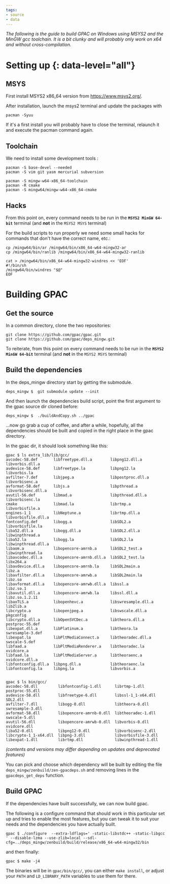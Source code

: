 ```yaml
---
tags:
- source
- data
---
```


_The following is the guide to build GPAC on Windows using MSYS2 and the MinGW gcc toolchain. It is a bit clunky and will probably only work on x64 and without cross-compilation._

# Setting up {: data-level="all"}

## MSYS

First install MSYS2 x86_64 version from https://www.msys2.org/.

After installation, launch the msys2 terminal and update the packages with 

```
pacman -Syuu
```

If it's a first install you will probably have to close the terminal, relaunch it and execute the pacman command again. 

## Toolchain

We need to install some development tools : 

```
pacman -S base-devel --needed
pacman -S vim git yasm mercurial subversion

pacman -S mingw-w64-x86_64-toolchain
pacman -R cmake
pacman -S mingw64/mingw-w64-x86_64-cmake
```

## Hacks

From this point on, every command needs to be run in the **`MSYS2 MinGW 64-bit`** terminal (and **not** in the `MSYS2 MSYS` terminal)

For the build scripts to run properly we need some small hacks for commands that don't have the correct name, etc.:

```
cp /mingw64/bin/ar /mingw64/bin/x86_64-w64-mingw32-ar
cp /mingw64/bin/ranlib /mingw64/bin/x86_64-w64-mingw32-ranlib

cat > /mingw64/bin/x86_64-w64-mingw32-windres << 'EOF'
#!/bin/sh
/mingw64/bin/windres "$@"
EOF
```

# Building GPAC

## Get the source

In a common directory, clone the two repositories:

```
git clone https://github.com/gpac/gpac.git
git clone https://github.com/gpac/deps_mingw.git
```

To reiterate, from this point on every command needs to be run in the **`MSYS2 MinGW 64-bit`** terminal (and **not** in the `MSYS2 MSYS` terminal)

## Build the dependencies

In the deps_mingw directory start by getting the submodule. 

```
deps_mingw $  git submodule update --init 
```

And then launch the dependencies build script, point the first argument to the gpac source dir cloned before: 

```
deps_mingw $  ./buildAndCopy.sh ../gpac
```

...now go grab a cup of coffee, and after a while, hopefully, all the dependencies should be built and copied in the right place in the gpac directory. 

In the gpac dir, it should look something like this: 

```
gpac $ ls extra_lib/lib/gcc/
avcodec-58.def       libfreetype.dll.a        libpng12.dll.a       libvorbis.dll.a
avdevice-58.def      libfreetype.la           libpng12.la          libvorbis.la
avfilter-7.def       libjpeg.a                libpostproc.dll.a    libvorbisenc.a
avformat-58.def      libjs.a                  libpthread.a         libvorbisenc.dll.a
avutil-56.def        libmad.a                 libpthread.dll.a     libvorbisenc.la
cmake                libmad.la                librtmp.a            libvorbisfile.a
engines-1_1          libNeptune.a             librtmp.dll.a        libvorbisfile.dll.a
fontconfig.def       libogg.a                 libSDL2.a            libvorbisfile.la
liba52.dll.a         libogg.dll.a             libSDL2.dll.a        libwinpthread.a
liba52.la            libogg.la                libSDL2.la           libwinpthread.dll.a
libaom.a             libopencore-amrnb.a      libSDL2_test.a       libwinpthread.la
libavcodec.dll.a     libopencore-amrnb.dll.a  libSDL2_test.la      libx264.a
libavdevice.dll.a    libopencore-amrnb.la     libSDL2main.a        libz.a
libavfilter.dll.a    libopencore-amrwb.a      libSDL2main.la       libz.so
libavformat.dll.a    libopencore-amrwb.dll.a  libssl.a             libz.so.1
libavutil.dll.a      libopencore-amrwb.la     libssl.dll.a         libz.so.1.2.11
libaxTLS.a           libopenhevc.a            libswresample.dll.a  libZlib.a
libcrypto.a          libopenjpeg.a            libswscale.dll.a     pkgconfig
libcrypto.dll.a      libOpenSVCDec.a          libtheora.dll.a      postproc-55.def
libexpat.dll.a       libPlatinum.a            libtheora.la         swresample-3.def
libexpat.la          libPltMediaConnect.a     libtheoradec.dll.a   swscale-5.def
libfaad.a            libPltMediaRenderer.a    libtheoradec.la      xvidcore.a
libfaad.la           libPltMediaServer.a      libtheoraenc.a       xvidcore.dll.a
libfontconfig.dll.a  libpng.dll.a             libtheoraenc.la
libfontconfig.la     libpng.la                libvorbis.a


gpac $ ls bin/gcc/
avcodec-58.dll         libfontconfig-1.dll      librtmp-1.dll        postproc-55.dll
avdevice-58.dll        libfreetype-6.dll        libssl-1_1-x64.dll   SDL2.dll
avfilter-7.dll         libogg-0.dll             libtheora-0.dll      swresample-3.dll
avformat-58.dll        libopencore-amrnb-0.dll  libtheoradec-1.dll   swscale-5.dll
avutil-56.dll          libopencore-amrwb-0.dll  libvorbis-0.dll      xvidcore.dll
liba52-0.dll           libpng12-0.dll           libvorbisenc-2.dll
libcrypto-1_1-x64.dll  libpng-3.dll             libvorbisfile-3.dll
libexpat-1.dll         librtmp.dll              libwinpthread-1.dll
```

_(contents and versions may differ depending on updates and deprecated features)_

You can pick and choose which dependency will be built by editing the file `deps_mingw/zenbuild/zen-gpacdeps.sh` and removing lines in the `gpacdeps_get_deps` function.

## Build GPAC

If the dependencies have built successfully, we can now build gpac. 

The following is a configure command that should work in this particular set up and tries to enable the most features, but you can tweak it to suit your needs and the dependencies you have actually built. 

```
gpac $ ./configure  --extra-ldflags=' -static-libstdc++ -static-libgcc ' --disable-lzma --use-zlib=local --sdl-cfg=../deps_mingw/zenbuild/build/release/x86_64-w64-mingw32/bin
```

and then finally: 

```
gpac $ make -j4
```

The binaries will be in `gpac/bin/gcc/`, you can either `make install`, or adjust your `PATH` and `LD_LIBRARY_PATH` variables to use them for there. 
